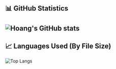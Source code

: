 ## 📊 GitHub Statistics

![Hoang's GitHub stats](https://github-readme-stats.vercel.app/api?username=your-username&show_icons=true&theme=radical)
---

## 📈 Languages Used (By File Size)
![Top Langs](https://github-readme-stats.vercel.app/api/top-langs/?username=HoangNguyen0309&layout=compact&langs_count=10&theme=radical)
